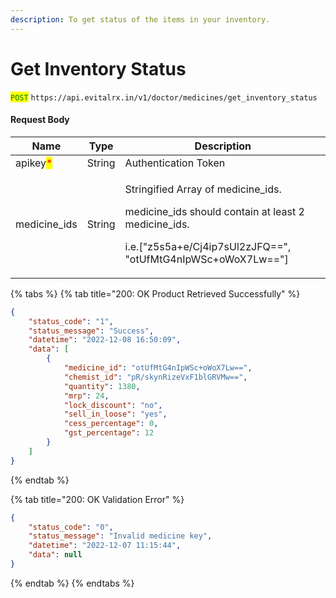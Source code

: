 ```yaml
---
description: To get status of the items in your inventory.
---
```


# Get Inventory Status



<mark style="color:green;">`POST`</mark> `https://api.evitalrx.in/v1/doctor/medicines/get_inventory_status`

#### Request Body

| Name                                     | Type   | Description                                                                                                                                                                              |
| ---------------------------------------- | ------ | ---------------------------------------------------------------------------------------------------------------------------------------------------------------------------------------- |
| apikey<mark style="color:red;">\*</mark> | String | Authentication Token                                                                                                                                                                     |
| medicine\_ids                            | String | <p>Stringified Array of medicine_ids.​</p><p></p><p>medicine_ids should contain at least 2 medicine_ids.​ </p><p></p><p>i.e.["z5s5a+e/Cj4ip7sUl2zJFQ==", "otUfMtG4nIpWSc+oWoX7Lw=="]</p> |

{% tabs %}
{% tab title="200: OK Product Retrieved Successfully" %}
```json
{
    "status_code": "1",
    "status_message": "Success",
    "datetime": "2022-12-08 16:50:09",
    "data": [
        {
            "medicine_id": "otUfMtG4nIpWSc+oWoX7Lw==",
            "chemist_id": "pR/skynRizeVxF1blGRVMw==",
            "quantity": 1380,
            "mrp": 24,
            "lock_discount": "no",
            "sell_in_loose": "yes",
            "cess_percentage": 0,
            "gst_percentage": 12
        }
    ]
}
```
{% endtab %}

{% tab title="200: OK Validation Error" %}
```json
{
    "status_code": "0",
    "status_message": "Invalid medicine key",
    "datetime": "2022-12-07 11:15:44",
    "data": null
}
```
{% endtab %}
{% endtabs %}
